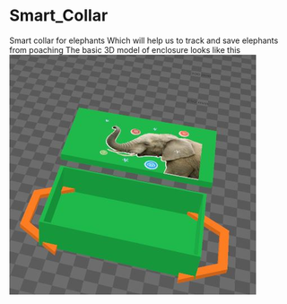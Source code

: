 # Smart_Collar
Smart collar for elephants
Which will help us to track and save elephants from poaching
The basic 3D model of enclosure looks like this
![3D_Model](/3D_Model.JPG)

